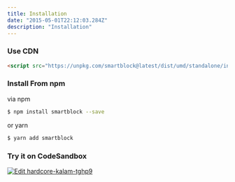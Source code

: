 ```yaml
---
title: Installation
date: "2015-05-01T22:12:03.284Z"
description: "Installation"
---
```


### Use CDN

```html
<script src="https://unpkg.com/smartblock@latest/dist/umd/standalone/index.js"></script>
```

### Install From npm

via npm

```sh
$ npm install smartblock --save
```

or yarn

```sh
$ yarn add smartblock
```

### Try it on CodeSandbox

[![Edit hardcore-kalam-tghp9](https://codesandbox.io/static/img/play-codesandbox.svg)](https://codesandbox.io/s/hardcore-kalam-tghp9?fontsize=14&hidenavigation=1&theme=dark)
